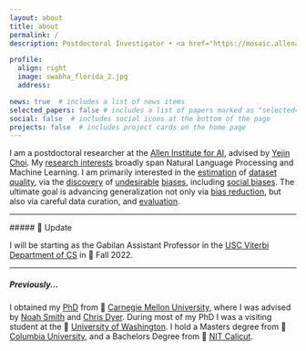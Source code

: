 ```yaml
---
layout: about
title: about
permalink: /
description: Postdoctoral Investigator • <a href="https://mosaic.allenai.org/">MOSAIC</a> • <a href="https://allenai.org/">Allen Institute for AI</a>

profile:
  align: right
  image: swabha_florida_2.jpg
  address:

news: true  # includes a list of news items
selected_papers: false # includes a list of papers marked as "selected={true}"
social: false  # includes social icons at the bottom of the page
projects: false  # includes project cards on the home page
---
```



I am a postdoctoral researcher at the [Allen Institute for AI](https://allenai.org/), advised by [Yejin Choi](https://homes.cs.washington.edu/~yejin/).
My [research interests](../assets/pdf/Swabha-FacultyJobSearchMaterials-2021/2020_FJM_SS_Research_Statement.pdf) broadly span Natural Language Processing and Machine Learning.
I am primarily interested in the [estimation](https://arxiv.org/abs/2110.08420) of [dataset quality](https://arxiv.org/abs/2009.10795), via the [discovery](https://arxiv.org/abs/2103.01378) of [undesirable](https://arxiv.org/abs/2102.00086) [biases](https://arxiv.org/abs/1803.02324), including [social biases](https://arxiv.org/abs/2111.07997).
The ultimate goal is advancing generalization not only via [bias reduction](https://arxiv.org/abs/2002.04108), but also via careful data curation, and [evaluation](https://arxiv.org/abs/2102.01454).

<hr>
##### 🌴 Update


I will be starting as the Gabilan Assistant Professor in the [USC Viterbi Department of CS](https://www.cs.usc.edu/) in 🍁 Fall 2022.
<!-- I am <span class="font-weight-bold">[actively recruiting PhD students](/prospective/)</span>. -->

<hr>

##### Previously...
I obtained my [PhD](/assets/pdf/swabha_thesis.pdf) from 🌉 [Carnegie Mellon University](https://www.lti.cs.cmu.edu/people/18088/swabha-swayamdipta), where I was advised by [Noah Smith](https://homes.cs.washington.edu/~nasmith/) and [Chris Dyer](http://www.cs.cmu.edu/~cdyer/).
During most of my PhD I was a visiting student at the 🌲 [University of Washington](https://www.cs.washington.edu/).
I hold a Masters degree from 🗽 [Columbia University](https://www.cs.columbia.edu/), and a Bachelors Degree from 🥥 [NIT Calicut](https://minerva.nitc.ac.in/).

<!-- Prior to my PhD, I obtained a Masters degree from Columbia University, working with Owen Rambow and Michael Collins.
where I was advised by [Owen Rambow](https://owenrambow.com/)
I received my bachelors degree in Computer Science and Engineering from National Institute of Technology, Calicut, India. -->

